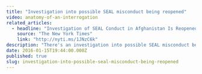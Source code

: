 ```yaml
---
title: "Investigation into possible SEAL misconduct being reopened"
video: anatomy-of-an-interrogation
related_articles:
  - headline: "Investigation of SEAL Conduct in Afghanistan Is Reopened"
    source: "The New York Times"
    link: "http://nyti.ms/1JNzC6k"
description: "There's an investigation into possible SEAL misconduct being reopened in Afghanistan. So far David Passaro is the only CIA-related person convicted of torture in Afghanistan. Watch his story here:"
date: 2016-01-15T19:44:00.000Z
published: true
slug: investigation-into-possible-seal-misconduct-being-reopened
---
```


